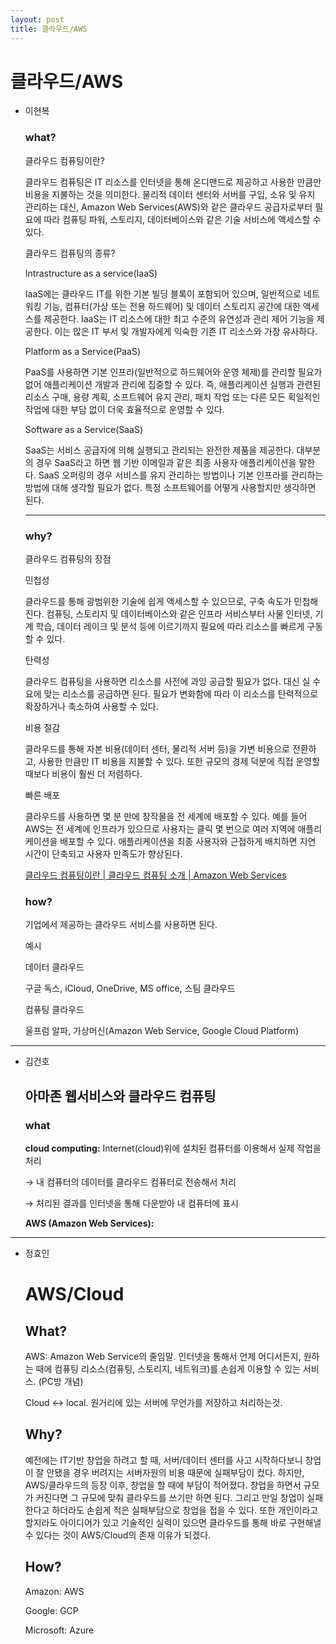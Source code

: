 ```yaml
---
layout: post
title: 클라우드/AWS
---
```

# 클라우드/AWS

- 이현복

    ### what?

    클라우드 컴퓨팅이란?

    클라우드 컴퓨팅은 IT 리소스를 인터넷을 통해 온디맨드로 제공하고 사용한 만큼만 비용을 지불하는 것을 의미한다. 물리적 데이터 센터와 서버를 구입, 소유 및 유지 관리하는 대신, Amazon Web Services(AWS)와 같은 클라우드 공급자로부터 필요에 따라 컴퓨팅 파워, 스토리지, 데이터베이스와 같은 기술 서비스에 액세스할 수 있다.

    클라우드 컴퓨팅의 종류?

    Intrastructure as a service(IaaS)

    IaaS에는 클라우드 IT를 위한 기본 빌딩 블록이 포함되어 있으며, 일반적으로 네트워킹 기능, 컴퓨터(가상 또는 전용 하드웨어) 및 데이터 스토리지 공간에 대한 액세스를 제공한다. IaaS는 IT 리소스에 대한 최고 수준의 유연성과 관리 제어 기능을 제공한다. 이는 많은 IT 부서 및 개발자에게 익숙한 기존 IT 리소스와 가장 유사하다.

    Platform as a Service(PaaS)

    PaaS를 사용하면 기본 인프라(일반적으로 하드웨어와 운영 체제)를 관리할 필요가 없어 애플리케이션 개발과 관리에 집중할 수 있다. 즉, 애플리케이션 실행과 관련된 리소스 구매, 용량 계획, 소프트웨어 유지 관리, 패치 작업 또는 다른 모든 획일적인 작업에 대한 부담 없이 더욱 효율적으로 운영할 수 있다.

    Software as a Service(SaaS)

    SaaS는 서비스 공급자에 의해 실행되고 관리되는 완전한 제품을 제공한다. 대부분의 경우 SaaS라고 하면 웹 기반 이메일과 같은 최종 사용자 애플리케이션을 말한다.  SaaS 오퍼링의 경우 서비스를 유지 관리하는 방법이나 기본 인프라를 관리하는 방법에 대해 생각할 필요가 없다. 특정 소프트웨어를 어떻게 사용할지만 생각하면 된다.

    ---

    ### why?

    클라우드 컴퓨팅의 장점

    민첩성

    클라우드를 통해 광범위한 기술에 쉽게 액세스할 수 있으므로, 구축 속도가 민첩해진다. 컴퓨팅, 스토리지 및 데이터베이스와 같은 인프라 서비스부터 사물 인터넷, 기계 학습, 데이터 레이크 및 분석 등에 이르기까지 필요에 따라 리소스를 빠르게 구동할 수 있다.

    탄력성

    클라우드 컴퓨팅을 사용하면 리소스를 사전에 과잉 공급할 필요가 없다. 대신 실 수요에 맞는 리소스를 공급하면 된다. 필요가 변화함에 따라 이 리소스를 탄력적으로 확장하거나 축소하여 사용할 수 있다.

    비용 절감

    클라우드를 통해 자본 비용(데이터 센터, 물리적 서버 등)을 가변 비용으로 전환하고, 사용한 만큼만 IT 비용을 지불할 수 있다. 또한 규모의 경제 덕분에 직접 운영할 때보다 비용이 훨씬 더 저렴하다.

    빠른 배포

    클라우드를 사용하면 몇 분 만에 창작물을 전 세계에 배포할 수 있다. 예를 들어 AWS는 전 세계에 인프라가 있으므로 사용자는 클릭 몇 번으로 여러 지역에 애플리케이션을 배포할 수 있다. 애플리케이션을 최종 사용자와 근접하게 배치하면 지연 시간이 단축되고 사용자 만족도가 향상된다.

    [클라우드 컴퓨팅이란 | 클라우드 컴퓨팅 소개 | Amazon Web Services](https://aws.amazon.com/ko/what-is-cloud-computing/)

    ### how?

    기업에서 제공하는 클라우드 서비스를 사용하면 된다.

    예시

    데이터 클라우드

    구글 독스, iCloud, OneDrive, MS office, 스팀 클라우드

    컴퓨팅 클라우드

    울프럼 알파, 가상머신(Amazon Web Service, Google Cloud Platform)
---
- 김건호

    ## 아마존 웹서비스와 클라우드 컴퓨팅

    ### what

    **cloud computing:** Internet(cloud)위에 설치된 컴퓨터를 이용해서 실제 작업을 처리

    → 내 컴퓨터의 데이터를 클라우드 컴퓨터로 전송해서 처리

    → 처리된 결과를 인터넷을 통해 다운받아 내 컴퓨터에 표시

    **AWS (Amazon Web Services):** 
---
- 정효인

    # AWS/Cloud

    ## What?

    AWS: Amazon Web Service의 줄임말. 인터넷을 통해서 언제 어디서든지, 원하는 때에 컴퓨팅 리소스(컴퓨팅, 스토리지, 네트워크)를 손쉽게 이용할 수 있는 서비스. (PC방 개념)

    Cloud ↔ local. 원거리에 있는 서버에 무언가를 저장하고 처리하는것.

    ## Why?

    예전에는 IT기반 창업을 하려고 할 때, 서버/데이터 센터를 사고 시작하다보니 창업이 잘 안됐을 경우 버려지는 서버자원의 비용 때문에 실패부담이 컸다. 하지만, AWS/클라우드의 등장 이후, 창업을 할 때에 부담이 적어졌다. 창업을 하면서 규모가 커진다면 그 규모에 맞춰 클라우드를 쓰기만 하면 된다. 그리고 만일 창업이 실패한다고 하더라도 손쉽게 적은 실패부담으로 창업을 접을 수 있다. 또한 개인이라고 할지라도 아이디어가 있고 기술적인 실력이 있으면 클라우드를 통해 바로 구현해낼 수 있다는 것이 AWS/Cloud의 존재 이유가 되겠다.

    ## How?

    Amazon: AWS

    Google: GCP 

    Microsoft: Azure